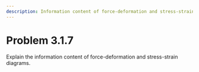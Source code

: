 ```yaml
---
description: Information content of force-deformation and stress-strain diagrams.
---
```


# Problem 3.1.7

Explain the information content of force-deformation and stress-strain diagrams.

